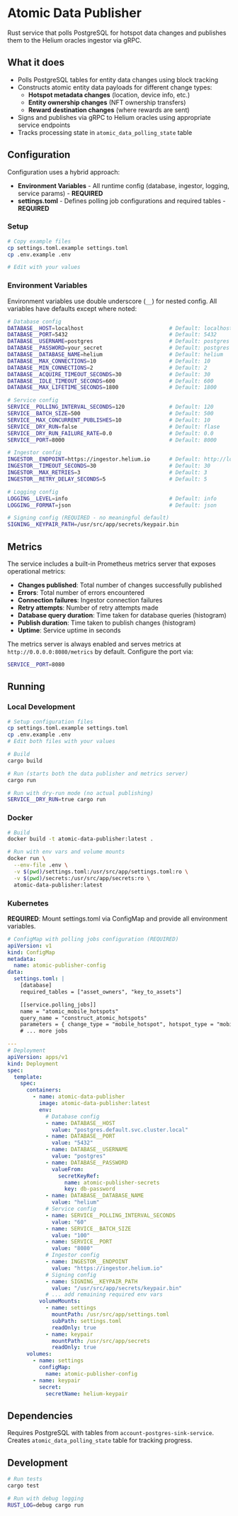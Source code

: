 # Atomic Data Publisher

Rust service that polls PostgreSQL for hotspot data changes and publishes them to the Helium oracles ingestor via gRPC.

## What it does

- Polls PostgreSQL tables for entity data changes using block tracking
- Constructs atomic entity data payloads for different change types:
  - **Hotspot metadata changes** (location, device info, etc.)
  - **Entity ownership changes** (NFT ownership transfers)
  - **Reward destination changes** (where rewards are sent)
- Signs and publishes via gRPC to Helium oracles using appropriate service endpoints
- Tracks processing state in `atomic_data_polling_state` table

## Configuration

Configuration uses a hybrid approach:

- **Environment Variables** - All runtime config (database, ingestor, logging, service params) - **REQUIRED**
- **settings.toml** - Defines polling job configurations and required tables - **REQUIRED**

### Setup

```bash
# Copy example files
cp settings.toml.example settings.toml
cp .env.example .env

# Edit with your values
```

### Environment Variables

Environment variables use double underscore (`__`) for nested config. All variables have defaults except where noted:

```bash
# Database config
DATABASE__HOST=localhost                           # Default: localhost
DATABASE__PORT=5432                                # Default: 5432
DATABASE__USERNAME=postgres                        # Default: postgres
DATABASE__PASSWORD=your_secret                     # Default: postgres
DATABASE__DATABASE_NAME=helium                     # Default: helium
DATABASE__MAX_CONNECTIONS=10                       # Default: 10
DATABASE__MIN_CONNECTIONS=2                        # Default: 2
DATABASE__ACQUIRE_TIMEOUT_SECONDS=30               # Default: 30
DATABASE__IDLE_TIMEOUT_SECONDS=600                 # Default: 600
DATABASE__MAX_LIFETIME_SECONDS=1800                # Default: 1800

# Service config
SERVICE__POLLING_INTERVAL_SECONDS=120              # Default: 120
SERVICE__BATCH_SIZE=500                            # Default: 500
SERVICE__MAX_CONCURRENT_PUBLISHES=10               # Default: 10
SERVICE__DRY_RUN=false                             # Default: flase
SERVICE__DRY_RUN_FAILURE_RATE=0.0                  # Default: 0.0
SERVICE__PORT=8000                                 # Default: 8000

# Ingestor config
INGESTOR__ENDPOINT=https://ingestor.helium.io      # Default: http://localhost:8081
INGESTOR__TIMEOUT_SECONDS=30                       # Default: 30
INGESTOR__MAX_RETRIES=3                            # Default: 3
INGESTOR__RETRY_DELAY_SECONDS=5                    # Default: 5

# Logging config
LOGGING__LEVEL=info                                # Default: info
LOGGING__FORMAT=json                               # Default: json

# Signing config (REQUIRED - no meaningful default)
SIGNING__KEYPAIR_PATH=/usr/src/app/secrets/keypair.bin
```

## Metrics

The service includes a built-in Prometheus metrics server that exposes operational metrics:

- **Changes published**: Total number of changes successfully published
- **Errors**: Total number of errors encountered
- **Connection failures**: Ingestor connection failures
- **Retry attempts**: Number of retry attempts made
- **Database query duration**: Time taken for database queries (histogram)
- **Publish duration**: Time taken to publish changes (histogram)
- **Uptime**: Service uptime in seconds

The metrics server is always enabled and serves metrics at `http://0.0.0.0:8080/metrics` by default. Configure the port via:

```bash
SERVICE__PORT=8080
```

## Running

### Local Development

```bash
# Setup configuration files
cp settings.toml.example settings.toml
cp .env.example .env
# Edit both files with your values

# Build
cargo build

# Run (starts both the data publisher and metrics server)
cargo run

# Run with dry-run mode (no actual publishing)
SERVICE__DRY_RUN=true cargo run
```

### Docker

```bash
# Build
docker build -t atomic-data-publisher:latest .

# Run with env vars and volume mounts
docker run \
  --env-file .env \
  -v $(pwd)/settings.toml:/usr/src/app/settings.toml:ro \
  -v $(pwd)/secrets:/usr/src/app/secrets:ro \
  atomic-data-publisher:latest
```

### Kubernetes

**REQUIRED**: Mount settings.toml via ConfigMap and provide all environment variables.

```yaml
# ConfigMap with polling jobs configuration (REQUIRED)
apiVersion: v1
kind: ConfigMap
metadata:
  name: atomic-publisher-config
data:
  settings.toml: |
    [database]
    required_tables = ["asset_owners", "key_to_assets"]

    [[service.polling_jobs]]
    name = "atomic_mobile_hotspots"
    query_name = "construct_atomic_hotspots"
    parameters = { change_type = "mobile_hotspot", hotspot_type = "mobile" }
    # ... more jobs

---
# Deployment
apiVersion: apps/v1
kind: Deployment
spec:
  template:
    spec:
      containers:
        - name: atomic-data-publisher
          image: atomic-data-publisher:latest
          env:
            # Database config
            - name: DATABASE__HOST
              value: "postgres.default.svc.cluster.local"
            - name: DATABASE__PORT
              value: "5432"
            - name: DATABASE__USERNAME
              value: "postgres"
            - name: DATABASE__PASSWORD
              valueFrom:
                secretKeyRef:
                  name: atomic-publisher-secrets
                  key: db-password
            - name: DATABASE__DATABASE_NAME
              value: "helium"
            # Service config
            - name: SERVICE__POLLING_INTERVAL_SECONDS
              value: "60"
            - name: SERVICE__BATCH_SIZE
              value: "100"
            - name: SERVICE__PORT
              value: "8080"
            # Ingestor config
            - name: INGESTOR__ENDPOINT
              value: "https://ingestor.helium.io"
            # Signing config
            - name: SIGNING__KEYPAIR_PATH
              value: "/usr/src/app/secrets/keypair.bin"
            # ... add remaining required env vars
          volumeMounts:
            - name: settings
              mountPath: /usr/src/app/settings.toml
              subPath: settings.toml
              readOnly: true
            - name: keypair
              mountPath: /usr/src/app/secrets
              readOnly: true
      volumes:
        - name: settings
          configMap:
            name: atomic-publisher-config
        - name: keypair
          secret:
            secretName: helium-keypair
```

## Dependencies

Requires PostgreSQL with tables from `account-postgres-sink-service`. Creates `atomic_data_polling_state` table for tracking progress.

## Development

```bash
# Run tests
cargo test

# Run with debug logging
RUST_LOG=debug cargo run
```
